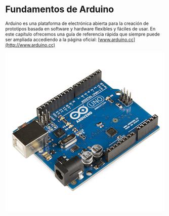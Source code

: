 # Fundamentos de Arduino

Arduino es una plataforma de electrónica abierta para la creación de prototipos basada en software y hardware flexibles y fáciles de usar. En este capítulo ofrecemos una guía de referencia rápida que siempre puede ser ampliada accediendo a la página oficial: [www.arduino.cc](http://www.arduino.cc)

![](img/Arduino_Uno_-_R3.jpg)

